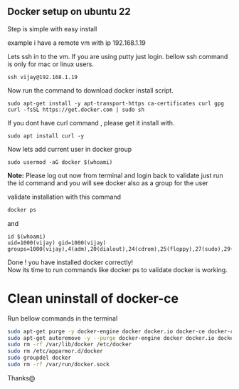 ## Docker setup on ubuntu 22

Step is simple with easy install

example i have a remote vm with ip 192.168.1.19

Lets ssh in to the vm. If you are using putty just login. bellow ssh command is only for mac or linux users.

```
ssh vijay@192.168.1.19
```
Now run the command to download docker install script.
```
sudo apt-get install -y apt-transport-https ca-certificates curl gpg
curl -fsSL https://get.docker.com | sudo sh
```
If you dont have curl command , please get it install with. 
```
sudo apt install curl -y
```

Now lets add current user in docker group
```
sudo usermod -aG docker $(whoami)
```
**Note:** Please log out now from terminal and login back 
to validate just run the id command and you will see docker also as a group for the user

validate installation with this command

```bash
docker ps
```
and
```
id $(whoami)
uid=1000(vijay) gid=1000(vijay) groups=1000(vijay),4(adm),20(dialout),24(cdrom),25(floppy),27(sudo),29(audio),30(dip),44(video),46(plugdev),117(netdev),118(lxd),998(docker)
```
Done ! you have installed docker correctly!   
Now its time to run commands like docker ps to validate docker is working.

# Clean uninstall of docker-ce
Run bellow commands in the terminal

```bash
sudo apt-get purge -y docker-engine docker docker.io docker-ce docker-ce-cli docker-compose-plugin
sudo apt-get autoremove -y --purge docker-engine docker docker.io docker-ce docker-compose-plugin
sudo rm -rf /var/lib/docker /etc/docker
sudo rm /etc/apparmor.d/docker
sudo groupdel docker
sudo rm -rf /var/run/docker.sock
```

Thanks@
